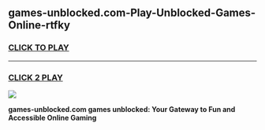 
## games-unblocked.com-Play-Unblocked-Games-Online-rtfky
<h3>
<a href="https://premium76.site?title=games-unblocked.com&ref=25A">CLICK TO PLAY</a></h3>
<hr>

<h3>
<a href="https://premium76.site?title=games-unblocked.com&ref=25A">CLICK 2 PLAY</a>
  
</h3>

<a href="https://premium76.site?title=games-unblocked.com&ref=25A"><img src="https://clearcache.store/games.png"></a>


**games-unblocked.com games unblocked: Your Gateway to Fun and Accessible Online Gaming**
